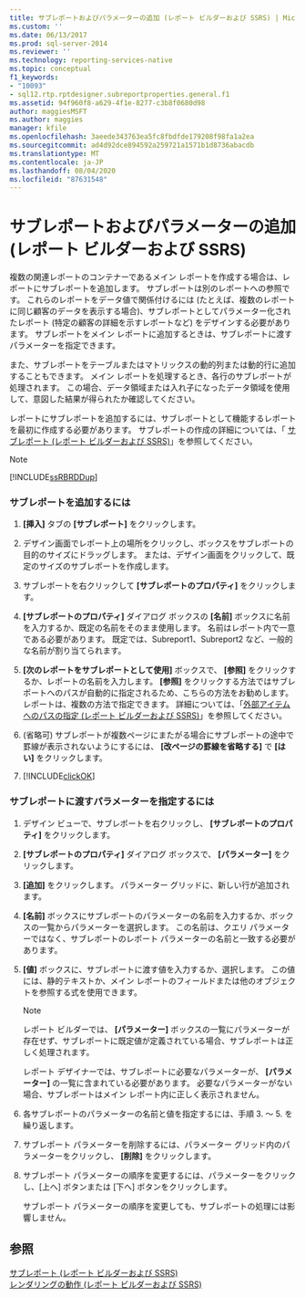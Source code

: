 ```yaml
---
title: サブレポートおよびパラメーターの追加 (レポート ビルダーおよび SSRS) | Microsoft Docs
ms.custom: ''
ms.date: 06/13/2017
ms.prod: sql-server-2014
ms.reviewer: ''
ms.technology: reporting-services-native
ms.topic: conceptual
f1_keywords:
- "10093"
- sql12.rtp.rptdesigner.subreportproperties.general.f1
ms.assetid: 94f960f8-a629-4f1e-8277-c3b8f0680d98
author: maggiesMSFT
ms.author: maggies
manager: kfile
ms.openlocfilehash: 3aeede343763ea5fc8fbdfde179208f98fa1a2ea
ms.sourcegitcommit: ad4d92dce894592a259721a1571b1d8736abacdb
ms.translationtype: MT
ms.contentlocale: ja-JP
ms.lasthandoff: 08/04/2020
ms.locfileid: "87631548"
---
```

# <a name="add-a-subreport-and-parameters-report-builder-and-ssrs"></a>サブレポートおよびパラメーターの追加 (レポート ビルダーおよび SSRS)
  複数の関連レポートのコンテナーであるメイン レポートを作成する場合は、レポートにサブレポートを追加します。 サブレポートは別のレポートへの参照です。 これらのレポートをデータ値で関係付けるには (たとえば、複数のレポートに同じ顧客のデータを表示する場合)、サブレポートとしてパラメーター化されたレポート (特定の顧客の詳細を示すレポートなど) をデザインする必要があります。 サブレポートをメイン レポートに追加するときは、サブレポートに渡すパラメーターを指定できます。  
  
 また、サブレポートをテーブルまたはマトリックスの動的列または動的行に追加することもできます。 メイン レポートを処理するとき、各行のサブレポートが処理されます。 この場合、データ領域または入れ子になったデータ領域を使用して、意図した結果が得られたか確認してください。  
  
 レポートにサブレポートを追加するには、サブレポートとして機能するレポートを最初に作成する必要があります。 サブレポートの作成の詳細については、「 [サブレポート &#40;レポート ビルダーおよび SSRS&#41;](subreports-report-builder-and-ssrs.md)」を参照してください。  
  
> [!NOTE]  
>  [!INCLUDE[ssRBRDDup](../../includes/ssrbrddup-md.md)]  
  
### <a name="to-add-a-subreport"></a>サブレポートを追加するには  
  
1.  **[挿入]** タブの **[サブレポート]** をクリックします。  
  
2.  デザイン画面でレポート上の場所をクリックし、ボックスをサブレポートの目的のサイズにドラッグします。 または、デザイン画面をクリックして、既定のサイズのサブレポートを作成します。  
  
3.  サブレポートを右クリックして **[サブレポートのプロパティ]** をクリックします。  
  
4.  **[サブレポートのプロパティ]** ダイアログ ボックスの **[名前]** ボックスに名前を入力するか、既定の名前をそのまま使用します。 名前はレポート内で一意である必要があります。 既定では、Subreport1、Subreport2 など、一般的な名前が割り当てられます。  
  
5.  **[次のレポートをサブレポートとして使用]** ボックスで、 **[参照]** をクリックするか、レポートの名前を入力します。 **[参照]** をクリックする方法ではサブレポートへのパスが自動的に指定されるため、こちらの方法をお勧めします。 レポートは、複数の方法で指定できます。 詳細については、「[外部アイテムへのパスの指定 &#40;レポート ビルダーおよび SSRS&#41;](specifying-paths-to-external-items-report-builder-and-ssrs.md)」を参照してください。  
  
6.  (省略可) サブレポートが複数ページにまたがる場合にサブレポートの途中で罫線が表示されないようにするには、 **[改ページの罫線を省略する]** で **[はい]** をクリックします。  
  
7.  [!INCLUDE[clickOK](../../includes/clickok-md.md)]  
  
### <a name="to-specify-parameters-to-pass-to-a-subreport"></a>サブレポートに渡すパラメーターを指定するには  
  
1.  デザイン ビューで、サブレポートを右クリックし、 **[サブレポートのプロパティ]** をクリックします。  
  
2.  **[サブレポートのプロパティ]** ダイアログ ボックスで、 **[パラメーター]** をクリックします。  
  
3.  **[追加]** をクリックします。 パラメーター グリッドに、新しい行が追加されます。  
  
4.  **[名前]** ボックスにサブレポートのパラメーターの名前を入力するか、ボックスの一覧からパラメーターを選択します。 この名前は、クエリ パラメーターではなく、サブレポートのレポート パラメーターの名前と一致する必要があります。  
  
5.  **[値]** ボックスに、サブレポートに渡す値を入力するか、選択します。 この値には、静的テキストか、メイン レポートのフィールドまたは他のオブジェクトを参照する式を使用できます。  
  
    > [!NOTE]  
    >  レポート ビルダーでは、 **[パラメーター]** ボックスの一覧にパラメーターが存在せず、サブレポートに既定値が定義されている場合、サブレポートは正しく処理されます。  
    >   
    >  レポート デザイナーでは、サブレポートに必要なパラメーターが、 **[パラメーター]** の一覧に含まれている必要があります。 必要なパラメーターがない場合、サブレポートはメイン レポート内に正しく表示されません。  
  
6.  各サブレポートのパラメーターの名前と値を指定するには、手順 3. ～ 5. を繰り返します。  
  
7.  サブレポート パラメーターを削除するには、パラメーター グリッド内のパラメーターをクリックし、 **[削除]** をクリックします。  
  
8.  サブレポート パラメーターの順序を変更するには、パラメーターをクリックし、[上へ] ボタンまたは [下へ] ボタンをクリックします。  
  
     サブレポート パラメーターの順序を変更しても、サブレポートの処理には影響しません。  
  
## <a name="see-also"></a>参照  
 [サブレポート &#40;レポート ビルダーおよび SSRS&#41;](subreports-report-builder-and-ssrs.md)   
 [レンダリングの動作 &#40;レポート ビルダーおよび SSRS&#41;](rendering-behaviors-report-builder-and-ssrs.md)  
  
  
